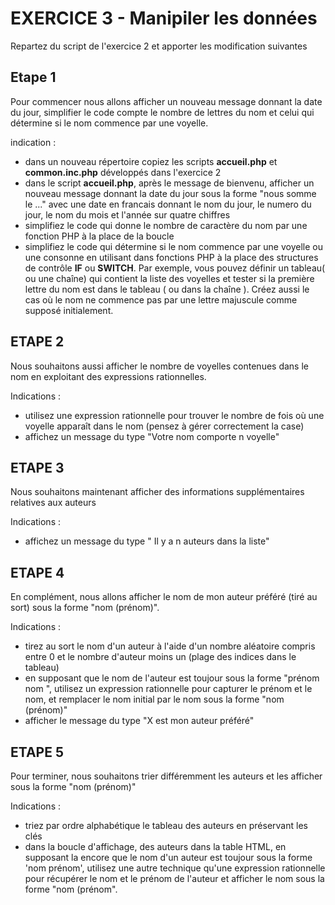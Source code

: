 #   EXERCICE 3 - Manipiler les données  #

Repartez du  script de l'exercice 2 et apporter les modification suivantes

## Etape 1
 
Pour commencer nous allons afficher un nouveau message donnant la date du jour, simplifier le code compte le nombre de lettres du nom et celui qui détermine si le nom commence par une voyelle.
 
indication :
  - dans un nouveau répertoire copiez les scripts **accueil.php** et **common.inc.php** développés dans l'exercice 2
  - dans le script **accueil.php**, après le message de bienvenu, afficher un nouveau message donnant la date du jour sous la forme "nous somme le ..." avec une date en francais donnant le nom du jour, le numero du jour, le nom du mois et l'année sur quatre chiffres
  - simplifiez le code qui donne le nombre de caractère du nom par une fonction PHP à la place de la boucle
  - simplifiez le code qui détermine si le nom commence par une voyelle ou une consonne en utilisant dans fonctions PHP à la place des structures de contrôle **IF** ou **SWITCH**. Par exemple, vous pouvez définir un tableau( ou une chaîne) qui contient la liste des voyelles et tester si la première lettre du nom est dans le tableau ( ou dans la chaîne ). Créez aussi le cas où le nom ne commence pas par une lettre majuscule comme supposé initialement.
 
## ETAPE 2
 
Nous souhaitons aussi afficher le nombre de voyelles contenues dans le nom en exploitant des expressions rationnelles.
 
Indications :
  - utilisez une expression rationnelle pour trouver le nombre de fois où une voyelle apparaît dans le nom (pensez à gérer correctement la case)
  - affichez un message du type "Votre nom comporte n voyelle"
 
## ETAPE 3
 
Nous souhaitons maintenant afficher des informations supplémentaires relatives aux auteurs
 
Indications :
  - affichez un message du type " Il y a n auteurs dans la liste"
 
## ETAPE 4
 
En complément, nous allons afficher le nom de mon auteur préféré (tiré au sort) sous la forme "nom (prénom)".
 
Indications :
  - tirez au sort le nom d'un auteur à l'aide d'un nombre aléatoire compris entre 0 et le nombre d'auteur moins un (plage des indices dans le tableau)
  - en supposant que le nom de l'auteur est toujour sous la forme "prénom nom ", utilisez un expression rationnelle pour capturer le prénom et le nom, et remplacer le nom initial par le nom sous la forme "nom (prénom)"
  - afficher le message du type "X est mon auteur préféré"
 
## ETAPE 5
 
Pour terminer, nous souhaitons trier différemment  les auteurs et les afficher sous la forme "nom (prénom)"
 
Indications :
  - triez par ordre alphabétique le tableau des auteurs en préservant les clés
  - dans la boucle d'affichage, des auteurs dans la table HTML, en supposant la encore que le nom d'un auteur est toujour sous la forme 'nom prénom', utilisez une autre technique qu'une expression rationnelle pour récupérer le nom et le prénom de l'auteur et afficher le nom sous la forme "nom (prénom".
 
 
 

